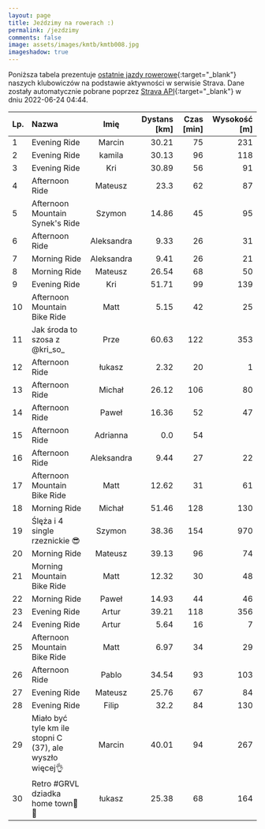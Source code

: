 ```yaml
---
layout: page
title: Jeździmy na rowerach :)
permalink: /jezdzimy
comments: false
image: assets/images/kmtb/kmtb008.jpg
imageshadow: true
---
```


Poniższa tabela prezentuje [ostatnie jazdy rowerowe](https://www.strava.com/clubs/336381){:target="_blank"} naszych klubowiczów na podstawie aktywności w serwisie Strava. Dane zostały automatycznie pobrane poprzez [Strava API](https://developers.strava.com/docs/reference/#api-Clubs-getClubActivitiesById){:target="_blank"} w dniu 2022-06-24 04:44.

Lp. | Nazwa | Imię | Dystans [km] | Czas [min] | Wysokość [m]
:--- | :--- | :---: | ---: | ---: | ---:
1|Evening Ride|Marcin|30.21|75|231
2|Evening Ride|kamila|30.13|96|118
3|Evening Ride|Kri|30.89|56|91
4|Afternoon Ride|Mateusz|23.3|62|87
5|Afternoon Mountain Synek's Ride|Szymon|14.86|45|95
6|Afternoon Ride|Aleksandra|9.33|26|31
7|Morning Ride|Aleksandra|9.41|26|21
8|Morning Ride|Mateusz|26.54|68|50
9|Evening Ride|Kri|51.71|99|139
10|Afternoon Mountain Bike Ride|Matt|5.15|42|25
11|Jak środa to szosa z @kri_so_|Prze|60.63|122|353
12|Afternoon Ride|łukasz|2.32|20|1
13|Afternoon Ride|Michał|26.12|106|80
14|Afternoon Ride|Paweł|16.36|52|47
15|Afternoon Ride|Adrianna|0.0|54|
16|Afternoon Ride|Aleksandra|9.44|27|22
17|Afternoon Mountain Bike Ride|Matt|12.62|31|61
18|Morning Ride|Michał|51.46|128|130
19|Ślęża i 4 single rzeznickie 😎|Szymon|38.36|154|970
20|Morning Ride|Mateusz|39.13|96|74
21|Morning Mountain Bike Ride|Matt|12.32|30|48
22|Morning Ride|Paweł|14.93|44|46
23|Evening Ride|Artur|39.21|118|356
24|Evening Ride|Artur|5.64|16|7
25|Afternoon Mountain Bike Ride|Matt|6.97|34|29
26|Afternoon Ride|Pablo|34.54|93|103
27|Evening Ride|Mateusz|25.76|67|84
28|Evening Ride|Filip|32.2|84|130
29|Miało być tyle km ile stopni C (37), ale wyszło więcej👌|Marcin|40.01|94|267
30|Retro #GRVL dziadka home town🚵🏤|łukasz|25.38|68|164
